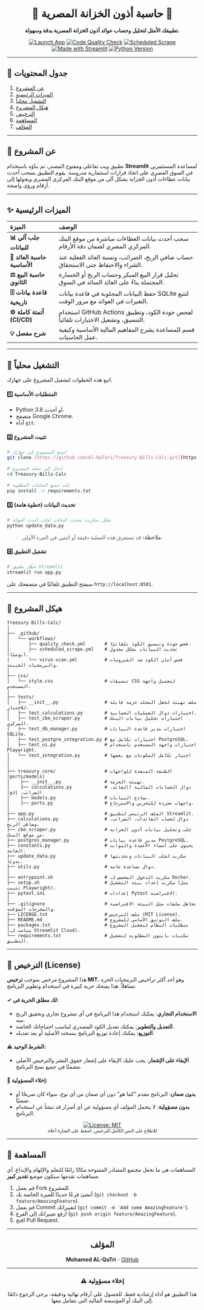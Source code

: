 <div align="center">
    <h1>🏦 حاسبة أذون الخزانة المصرية 🏦</h1>
  <p><strong>تطبيقك الأمثل لتحليل وحساب عوائد أذون الخزانة المصرية بدقة وسهولة.</strong></p>
  
  <p>
    <a href="https://egyptian-bills-calculator.streamlit.app/" target="_blank"><img src="https://img.shields.io/badge/Launch-App-FF4B4B?logo=streamlit" alt="Launch App"></a>
    <a href="https://github.com/Al-QaTari/Treasury-Bills-Calc/actions/workflows/quality_check.yml"><img src="https://github.com/Al-QaTari/Treasury-Bills-Calc/actions/workflows/quality_check.yml/badge.svg" alt="Code Quality Check"></a>
    <a href="https://github.com/Al-QaTari/Treasury-Bills-Calc/actions/workflows/scheduled_scrape.yml"><img src="https://github.com/Al-QaTari/Treasury-Bills-Calc/actions/workflows/scheduled_scrape.yml/badge.svg" alt="Scheduled Scrape"></a>
    <a href="https://streamlit.io" target="_blank"><img src="https://img.shields.io/badge/Made_with-Streamlit-FF4B4B?logo=streamlit" alt="Made with Streamlit"></a>
    <a href="https://www.python.org/" target="_blank"><img src="https://img.shields.io/badge/Python-3.11%2B-blue?logo=python" alt="Python Version"></a>
  </p>
</div>

---

## 📖 جدول المحتويات
1. [عن المشروع](#-عن-المشروع)
2. [الميزات الرئيسية](#-الميزات-الرئيسية)
3. [التشغيل محلياً](#-التشغيل-محلياً)
4. [هيكل المشروع](#-هيكل-المشروع)
5. [الترخيص](#-الترخيص-license)
6. [المساهمة](#-المساهمة)
7. [المؤلف](#المؤلف)

---

## 🎯 عن المشروع

تطبيق ويب تفاعلي ومفتوح المصدر، تم بناؤه باستخدام **Streamlit** لمساعدة المستثمرين في السوق المصري على اتخاذ قرارات استثمارية مدروسة. يقوم التطبيق بسحب أحدث بيانات عطاءات أذون الخزانة بشكل آلي من موقع البنك المركزي المصري ويحولها إلى أرقام ورؤى واضحة.

---

## ✨ الميزات الرئيسية

| الميزة | الوصف |
| :--- | :--- |
| **📊 جلب آلي للبيانات** | سحب أحدث بيانات العطاءات مباشرة من موقع البنك المركزي المصري لضمان دقة الأرقام. |
| **🧮 حاسبة العائد الأساسية** | حساب صافي الربح، الضرائب، ونسبة العائد الفعلية عند الشراء والاحتفاظ حتى الاستحقاق. |
| **⚖️ حاسبة البيع الثانوي** | تحليل قرار البيع المبكر وحساب الربح أو الخسارة المحتملة بناءً على العائد السائد في السوق. |
| **🗄️ قاعدة بيانات تاريخية** | حفظ البيانات المجلوبة في قاعدة بيانات SQLite لتتبع التغيرات في العوائد مع مرور الوقت. |
| **⚙️ أتمتة كاملة (CI/CD)** | استخدام GitHub Actions لفحص جودة الكود، وتطبيق التنسيق، وتشغيل الاختبارات تلقائياً. |
| **💡 شرح مفصل** | قسم للمساعدة يشرح المفاهيم المالية الأساسية وكيفية عمل الحاسبات. |

---

## 🚀 التشغيل محلياً

اتبع هذه الخطوات لتشغيل المشروع على جهازك.

#### 1️⃣ المتطلبات الأساسية
- Python 3.8 أو أحدث.
- متصفح Google Chrome.
- أداة `git`.

#### 2️⃣ تثبيت المشروع
```bash
# انسخ المستودع إلى جهازك
git clone [https://github.com/Al-QaTari/Treasury-Bills-Calc.git](https://github.com/Al-QaTari/Treasury-Bills-Calc.git)

# ادخل إلى مجلد المشروع
cd Treasury-Bills-Calc

# ثبّت جميع المكتبات المطلوبة
pip install -r requirements.txt
```

#### 3️⃣ تحديث البيانات (خطوة هامة)
```bash
# شغّل سكربت تحديث البيانات لجلب أحدث العوائد
python update_data.py
```
> **ملاحظة:** قد تستغرق هذه العملية دقيقة أو اثنتين في المرة الأولى.

#### 4️⃣ تشغيل التطبيق
```bash
# شغّل تطبيق Streamlit
streamlit run app.py
```
سيفتح التطبيق تلقائيًا في متصفحك على `http://localhost:8501`.

---

## 📂 هيكل المشروع
```
Treasury-Bills-Calc/
│
├── .github/
│   └── workflows/
│       ├── quality_check.yml       # فحص جودة وتنسيق الكود تلقائيًا.
│       ├── scheduled_scrape.yml    # تحديث البيانات بشكل مجدول (يوميًا).
│       └── virus-scan.yml          # فحص أمان الكود ضد الفيروسات والبرمجيات الخبيثة.
│
├── css/
│   └── style.css                   # تنسيقات CSS لتجميل واجهة المستخدم.
│
├── tests/
│   ├── __init__.py                 # ملف تهيئة لجعل المجلد حزمة قابلة للاختبار.
│   ├── test_calculations.py        # اختبارات دوال العمليات الحسابية.
│   ├── test_cbe_scraper.py         # اختبارات تحليل بيانات البنك المركزي.
│   ├── test_db_manager.py          # اختبارات مدير قاعدة البيانات SQLite.
│   ├── test_postgre_integration.py # اختبارات تكامل مع PostgreSQL.
│   ├── test_ui.py                  # اختبارات واجهة المستخدم باستخدام Playwright.
│   └── test_integration.py         # اختبار تكامل المكونات مع بعضها
│
│
├── treasury_core/                  # الطبقة المنفذة للواجهات (ports/models)
│    ├── __init__.py                # تهيئة الحزمة.
│    ├── calculations.py            # دوال الحسابات المالية (العائد، الضرائب، إلخ)              
│    ├── models.py                  # نماذج البيانات.
│    ├── ports.py                   # واجهات مجردة للتخزين والاسترجاع.
│
├── app.py                          # الملف الرئيسي لتطبيق Streamlit.
├── calculations.py                 # دوال لحساب العائدات، الضرائب، وصافي الربح.
├── cbe_scraper.py                  # جلب وتحليل بيانات أذون الخزانة من موقع البنك.
├── postgres_manager.py             # مدير قاعدة بيانات PostgreSQL.
├── constants.py                    # يحتوي على أسماء الأعمدة والثوابت العامة.
├── update_data.py                  # سكربت لجلب البيانات وتحديثها يدويًا.
├── utils.py                        # دوال مساعدة عامة.
│
├── entrypoint.sh                   # سكربت الدخول المخصص لـ Docker.
├── setup.sh                        # سكربت إعداد بيئة التشغيل (مثل تثبيت Playwright).
├── pytest.ini                      # إعدادات Pytest الافتراضية.
│
├── .gitignore                      # تجاهل ملفات مثل البيئة الافتراضية والمخرجات المؤقتة.
├── LICENSE.txt                     # ملف الترخيص (MIT License).
├── README.md                       # ملف التوثيق الأساسي للمشروع.
├── packages.txt                    # متطلبات النظام لتشغيل المشروع (مناسب لـ Streamlit Cloud).
└── requirements.txt                # مكتبات بايثون المطلوبة لتشغيل التطبيق.

```

---

## 📜 الترخيص (License)

هذا المشروع مرخص بموجب **ترخيص MIT**، وهو أحد أكثر تراخيص البرمجيات الحرة تساهلاً. هذا يمنحك حرية كبيرة في استخدام وتطوير البرنامج.

#### ✓ لك مطلق الحرية في:
- **الاستخدام التجاري**: يمكنك استخدام هذا البرنامج في أي مشروع تجاري وتحقيق الربح منه.
- **التعديل والتطوير**: يمكنك تعديل الكود المصدري ليناسب احتياجاتك الخاصة.
- **التوزيع**: يمكنك إعادة توزيع البرنامج بنسخته الأصلية أو بعد تعديله.

#### ⚠️ الشرط الوحيد:
- **الإبقاء على الإشعار**: يجب عليك الإبقاء على إشعار حقوق النشر والترخيص الأصلي مضمنًا في جميع نسخ البرنامج.

#### 🚫 إخلاء المسؤولية:
- **بدون ضمان**: البرنامج مقدم "كما هو" دون أي ضمان من أي نوع، سواء كان صريحًا أو ضمنيًا.
- **بدون مسؤولية**: لا يتحمل المؤلف أي مسؤولية عن أي أضرار قد تنشأ عن استخدام البرنامج.

<p align="center">
  <a href="https://github.com/Al-QaTari/Treasury-Bills-Calc/blob/main/LICENSE">
    <img src="https://img.shields.io/badge/License-MIT-yellow.svg" alt="License: MIT">
  </a>
  <br>
  <small>للاطلاع على النص الكامل للترخيص، اضغط على الشارة أعلاه</small>
</p>

---

## 🤝 المساهمة

المساهمات هي ما تجعل مجتمع المصادر المفتوحة مكانًا رائعًا للتعلم والإلهام والإبداع. أي مساهمات تقدمها ستكون موضع **تقدير كبير**.

1.  قم بعمل Fork للمشروع.
2.  أنشئ فرعًا جديدًا للميزة الخاصة بك (`git checkout -b feature/AmazingFeature`).
3.  قم بعمل Commit لتغييراتك (`git commit -m 'Add some AmazingFeature'`).
4.  ارفع تغييراتك إلى الفرع (`git push origin feature/AmazingFeature`).
5.  افتح Pull Request.

---

<h2 align="center">المؤلف</h2>
<p align="center"><strong>Mohamed AL-QaTri</strong> - <a href="https://github.com/Al-QaTari">GitHub</a></p>


---

<h3 align="center">⚠️ إخلاء مسؤولية</h3>
<p align="center">
هذا التطبيق هو أداة إرشادية فقط. للحصول على أرقام نهائية ودقيقة، يرجى الرجوع دائمًا إلى البنك أو المؤسسة المالية التي تتعامل معها.
</p>

